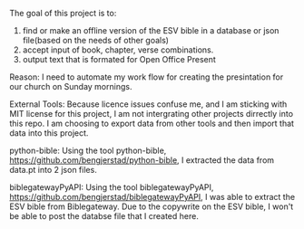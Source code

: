 
The goal of this project is to:
1. find or make an offline version of the ESV bible in a database or json file(based on the needs of other goals) 
2. accept input of book, chapter, verse combinations. 
3. output text that is formated for Open Office Present 

Reason:
I need to automate my work flow for creating the presintation for our church on Sunday mornings. 

External Tools:
Because licence issues confuse me, and I am sticking with MIT license for this project, I am not intergrating other projects dirrectly into this repo. I am choosing to export data from other tools and then import that data into this project. 

python-bible:
Using the tool python-bible, https://github.com/bengjerstad/python-bible, I extracted the data from data.pt into 2 json files. 

biblegatewayPyAPI:
Using the tool biblegatewayPyAPI, https://github.com/bengjerstad/biblegatewayPyAPI, I was able to extract the ESV bible from Biblegateway. Due to the copywrite on the ESV bible, I won't be able to post the databse file that I created here. 


